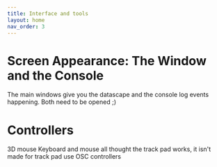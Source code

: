 ```yaml
---
title: Interface and tools
layout: home
nav_order: 3
---
```

# Screen Appearance: The Window and the Console

The main windows give you the datascape and the console log events happening.
Both need to be opened ;)
# Controllers

3D mouse
Keyboard and mouse
	all thought the track pad works, it isn't made for track pad use
OSC controllers



